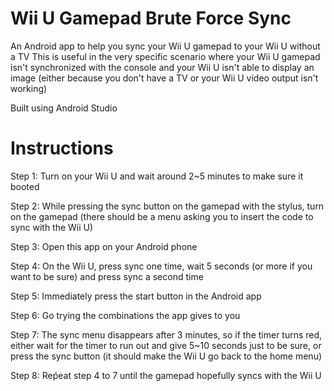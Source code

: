 # Wii U Gamepad Brute Force Sync
An Android app to help you sync your Wii U gamepad to your Wii U without a TV
This is useful in the very specific scenario where your Wii U gamepad isn't synchronized with the console and your Wii U isn't able to display an image (either because you don't have a TV or your Wii U video output isn't working)

Built using Android Studio

# Instructions

Step 1: Turn on your Wii U and wait around 2~5 minutes to make sure it booted

Step 2: While pressing the sync button on the gamepad with the stylus, turn on the gamepad (there should be a menu asking you to insert the code to sync with the Wii U)

Step 3: Open this app on your Android phone

Step 4: On the Wii U, press sync one time, wait 5 seconds (or more if you want to be sure) and press sync a second time

Step 5: Immediately press the start button in the Android app

Step 6: Go trying the combinations the app gives to you

Step 7: The sync menu disappears after 3 minutes, so if the timer turns red, either wait for the timer to run out and give 5~10 seconds just to be sure, or press the sync button (it should make the Wii U go back to the home menu)

Step 8: Reṕeat step 4 to 7 until the gamepad hopefully syncs with the Wii U
